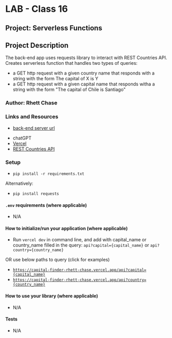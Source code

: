 # LAB - Class 16

## Project: Serverless Functions

## Project Description

The back-end app uses requests library to interact with REST Countries API. Creates serverless function that handles two types of queries:

- a GET http request with a given country name that responds with a string with the form The capital of X is Y
- a GET http request with a given capital name that responds witha a string with the form "The capital of Chile is Santiago"

### Author: Rhett Chase

### Links and Resources

- [back-end server url](https://capital-finder-rhett-chase.vercel.app/api)
<!-- - [front-end application](http://xyz.com/) (when applicable) -->
- chatGPT
- [Vercel](https://vercel.com/docs/functions/serverless-functions/runtimes/python)
- [REST Countries API](https://restcountries.com/#rest-countries)

### Setup

- `pip install -r requirements.txt`

Alternatively:

- `pip install requests`

#### `.env` requirements (where applicable)

<!-- i.e.
- `PORT` - Port Number
- `DATABASE_URL` - URL to the running Postgres instance/db -->
- N/A

#### How to initialize/run your application (where applicable)

- Run `vercel dev` in command line, and add with capital_name or country_name filled in the query: `api?capital={capital_name}` or `api?country={country_name}`

OR use below paths to query (click for examples)

- [`https://capital-finder-rhett-chase.vercel.app/api?capital={capital_name}`](https://capital-finder-rhett-chase.vercel.app/api?capital=washington,%20D.C.)
- [`https://capital-finder-rhett-chase.vercel.app/api?country={country_name}`](https://capital-finder-rhett-chase.vercel.app/api?country=chile)

#### How to use your library (where applicable)

- N/A

#### Tests

- N/A
